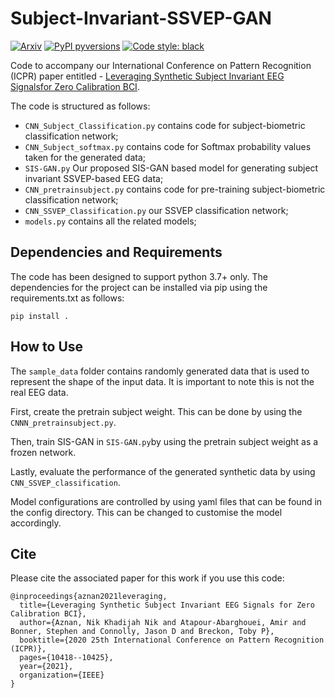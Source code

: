 # Subject-Invariant-SSVEP-GAN

[![Arxiv](https://img.shields.io/badge/ArXiv-2112.06567-orange.svg)](https://arxiv.org/abs/2007.11544)
[![PyPI pyversions](https://img.shields.io/pypi/pyversions/pykeen)](https://img.shields.io/pypi/pyversions/pykeen)
[![Code style: black](https://img.shields.io/badge/code%20style-black-000000.svg)](https://github.com/psf/black)

Code to accompany our International Conference on Pattern Recognition (ICPR) paper entitled -
[Leveraging Synthetic Subject Invariant EEG Signalsfor Zero Calibration BCI](https://arxiv.org/pdf/2007.11544.pdf).

The code is structured as follows:

- `CNN_Subject_Classification.py` contains code for subject-biometric classification network;
- `CNN_Subject_softmax.py` contains code for Softmax probability values taken for the generated data;
- `SIS-GAN.py` Our proposed SIS-GAN based model for generating subject invariant SSVEP-based EEG data;
- `CNN_pretrainsubject.py` contains code for pre-training subject-biometric classification network;
- `CNN_SSVEP_Classification.py` our SSVEP classification network;
- `models.py` contains all the related models;

## Dependencies and Requirements

The code has been designed to support python 3.7+ only. The dependencies for the project can be installed via pip using the requirements.txt as follows:

```shell
pip install .
```

## How to Use

The `sample_data` folder contains randomly generated data that is used to represent the shape of the input data. It is important to note this is not the real EEG data.

First, create the pretrain subject weight. This can be done by using the `CNNN_pretrainsubject.py`.

Then, train SIS-GAN in `SIS-GAN.py`by using the pretrain subject weight as a frozen network.

Lastly, evaluate the performance of the generated synthetic data by using `CNN_SSVEP_classification`.

Model configurations are controlled by using yaml files that can be found in the config directory. This can be changed to customise the model accordingly.

## Cite

Please cite the associated paper for this work if you use this code:

```
@inproceedings{aznan2021leveraging,
  title={Leveraging Synthetic Subject Invariant EEG Signals for Zero Calibration BCI},
  author={Aznan, Nik Khadijah Nik and Atapour-Abarghouei, Amir and Bonner, Stephen and Connolly, Jason D and Breckon, Toby P},
  booktitle={2020 25th International Conference on Pattern Recognition (ICPR)},
  pages={10418--10425},
  year={2021},
  organization={IEEE}
}
```
